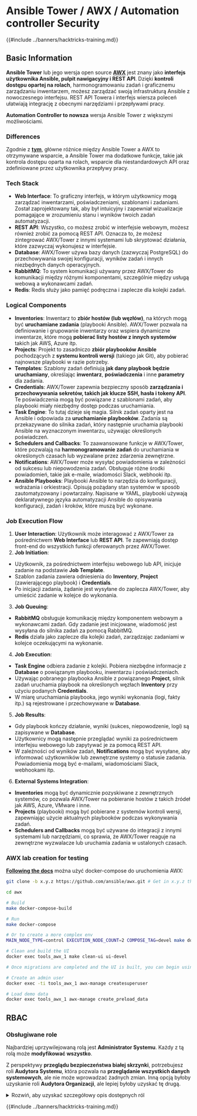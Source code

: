 # Ansible Tower / AWX / Automation controller Security

{{#include ../banners/hacktricks-training.md}}

## Basic Information

**Ansible Tower** lub jego wersja open source [**AWX**](https://github.com/ansible/awx) jest znany jako **interfejs użytkownika Ansible, pulpit nawigacyjny i REST API**. Dzięki **kontroli dostępu opartej na rolach**, harmonogramowaniu zadań i graficznemu zarządzaniu inwentarzem, możesz zarządzać swoją infrastrukturą Ansible z nowoczesnego interfejsu. REST API Towera i interfejs wiersza poleceń ułatwiają integrację z obecnymi narzędziami i przepływami pracy.

**Automation Controller to nowsza** wersja Ansible Tower z większymi możliwościami.

### Differences

Zgodnie z [**tym**](https://blog.devops.dev/ansible-tower-vs-awx-under-the-hood-65cfec78db00), główne różnice między Ansible Tower a AWX to otrzymywane wsparcie, a Ansible Tower ma dodatkowe funkcje, takie jak kontrola dostępu oparta na rolach, wsparcie dla niestandardowych API oraz zdefiniowane przez użytkownika przepływy pracy.

### Tech Stack

- **Web Interface**: To graficzny interfejs, w którym użytkownicy mogą zarządzać inwentarzami, poświadczeniami, szablonami i zadaniami. Został zaprojektowany tak, aby był intuicyjny i zapewniał wizualizacje pomagające w zrozumieniu stanu i wyników twoich zadań automatyzacji.
- **REST API**: Wszystko, co możesz zrobić w interfejsie webowym, możesz również zrobić za pomocą REST API. Oznacza to, że możesz zintegrować AWX/Tower z innymi systemami lub skryptować działania, które zazwyczaj wykonujesz w interfejsie.
- **Database**: AWX/Tower używa bazy danych (zazwyczaj PostgreSQL) do przechowywania swojej konfiguracji, wyników zadań i innych niezbędnych danych operacyjnych.
- **RabbitMQ**: To system komunikacji używany przez AWX/Tower do komunikacji między różnymi komponentami, szczególnie między usługą webową a wykonawcami zadań.
- **Redis**: Redis służy jako pamięć podręczna i zaplecze dla kolejki zadań.

### Logical Components

- **Inventories**: Inwentarz to **zbiór hostów (lub węzłów)**, na których mogą być **uruchamiane zadania** (playbooki Ansible). AWX/Tower pozwala na definiowanie i grupowanie inwentarzy oraz wspiera dynamiczne inwentarze, które mogą **pobierać listy hostów z innych systemów** takich jak AWS, Azure itp.
- **Projects**: Projekt to zasadniczo **zbiór playbooków Ansible** pochodzących z **systemu kontroli wersji** (takiego jak Git), aby pobierać najnowsze playbooki w razie potrzeby.
- **Templates**: Szablony zadań definiują **jak dany playbook będzie uruchamiany**, określając **inwentarz**, **poświadczenia** i inne **parametry** dla zadania.
- **Credentials**: AWX/Tower zapewnia bezpieczny sposób **zarządzania i przechowywania sekretów, takich jak klucze SSH, hasła i tokeny API**. Te poświadczenia mogą być powiązane z szablonami zadań, aby playbooki miały niezbędny dostęp podczas uruchamiania.
- **Task Engine**: To tutaj dzieje się magia. Silnik zadań oparty jest na Ansible i odpowiada za **uruchamianie playbooków**. Zadania są przekazywane do silnika zadań, który następnie uruchamia playbooki Ansible na wyznaczonym inwentarzu, używając określonych poświadczeń.
- **Schedulers and Callbacks**: To zaawansowane funkcje w AWX/Tower, które pozwalają na **harmonogramowanie zadań** do uruchamiania w określonych czasach lub wyzwalane przez zdarzenia zewnętrzne.
- **Notifications**: AWX/Tower może wysyłać powiadomienia w zależności od sukcesu lub niepowodzenia zadań. Obsługuje różne środki powiadomień, takie jak e-maile, wiadomości Slack, webhooki itp.
- **Ansible Playbooks**: Playbooki Ansible to narzędzia do konfiguracji, wdrażania i orkiestracji. Opisują pożądany stan systemów w sposób zautomatyzowany i powtarzalny. Napisane w YAML, playbooki używają deklaratywnego języka automatyzacji Ansible do opisywania konfiguracji, zadań i kroków, które muszą być wykonane.

### Job Execution Flow

1. **User Interaction**: Użytkownik może interagować z AWX/Tower za pośrednictwem **Web Interface** lub **REST API**. Te zapewniają dostęp front-end do wszystkich funkcji oferowanych przez AWX/Tower.
2. **Job Initiation**:
- Użytkownik, za pośrednictwem interfejsu webowego lub API, inicjuje zadanie na podstawie **Job Template**.
- Szablon zadania zawiera odniesienia do **Inventory**, **Project** (zawierającego playbook) i **Credentials**.
- Po inicjacji zadania, żądanie jest wysyłane do zaplecza AWX/Tower, aby umieścić zadanie w kolejce do wykonania.
3. **Job Queuing**:
- **RabbitMQ** obsługuje komunikację między komponentem webowym a wykonawcami zadań. Gdy zadanie jest inicjowane, wiadomość jest wysyłana do silnika zadań za pomocą RabbitMQ.
- **Redis** działa jako zaplecze dla kolejki zadań, zarządzając zadaniami w kolejce oczekującymi na wykonanie.
4. **Job Execution**:
- **Task Engine** odbiera zadanie z kolejki. Pobiera niezbędne informacje z **Database** o powiązanym playbooku, inwentarzu i poświadczeniach.
- Używając pobranego playbooka Ansible z powiązanego **Project**, silnik zadań uruchamia playbook na określonych węzłach **Inventory** przy użyciu podanych **Credentials**.
- W miarę uruchamiania playbooka, jego wyniki wykonania (logi, fakty itp.) są rejestrowane i przechowywane w **Database**.
5. **Job Results**:
- Gdy playbook kończy działanie, wyniki (sukces, niepowodzenie, logi) są zapisywane w **Database**.
- Użytkownicy mogą następnie przeglądać wyniki za pośrednictwem interfejsu webowego lub zapytywać je za pomocą REST API.
- W zależności od wyników zadań, **Notifications** mogą być wysyłane, aby informować użytkowników lub zewnętrzne systemy o statusie zadania. Powiadomienia mogą być e-mailami, wiadomościami Slack, webhookami itp.
6. **External Systems Integration**:
- **Inventories** mogą być dynamicznie pozyskiwane z zewnętrznych systemów, co pozwala AWX/Tower na pobieranie hostów z takich źródeł jak AWS, Azure, VMware i inne.
- **Projects** (playbooki) mogą być pobierane z systemów kontroli wersji, zapewniając użycie aktualnych playbooków podczas wykonywania zadań.
- **Schedulers and Callbacks** mogą być używane do integracji z innymi systemami lub narzędziami, co sprawia, że AWX/Tower reaguje na zewnętrzne wyzwalacze lub uruchamia zadania w ustalonych czasach.

### AWX lab creation for testing

[**Following the docs**](https://github.com/ansible/awx/blob/devel/tools/docker-compose/README.md) można użyć docker-compose do uruchomienia AWX:
```bash
git clone -b x.y.z https://github.com/ansible/awx.git # Get in x.y.z the latest release version

cd awx

# Build
make docker-compose-build

# Run
make docker-compose

# Or to create a more complex env
MAIN_NODE_TYPE=control EXECUTION_NODE_COUNT=2 COMPOSE_TAG=devel make docker-compose

# Clean and build the UI
docker exec tools_awx_1 make clean-ui ui-devel

# Once migrations are completed and the UI is built, you can begin using AWX. The UI can be reached in your browser at https://localhost:8043/#/home, and the API can be found at https://localhost:8043/api/v2.

# Create an admin user
docker exec -ti tools_awx_1 awx-manage createsuperuser

# Load demo data
docker exec tools_awx_1 awx-manage create_preload_data
```
## RBAC

### Obsługiwane role

Najbardziej uprzywilejowaną rolą jest **Administrator Systemu**. Każdy z tą rolą może **modyfikować wszystko**.

Z perspektywy **przeglądu bezpieczeństwa białej skrzynki**, potrzebujesz roli **Audytora Systemu**, która pozwala na **przeglądanie wszystkich danych systemowych**, ale nie może wprowadzać żadnych zmian. Inną opcją byłoby uzyskanie roli **Audytora Organizacji**, ale lepiej byłoby uzyskać tę drugą.

<details>

<summary>Rozwiń, aby uzyskać szczegółowy opis dostępnych ról</summary>

1. **Administrator Systemu**:
- To rola superużytkownika z uprawnieniami do dostępu i modyfikacji każdego zasobu w systemie.
- Może zarządzać wszystkimi organizacjami, zespołami, projektami, inwentarzami, szablonami zadań itp.
2. **Audytor Systemu**:
- Użytkownicy z tą rolą mogą przeglądać wszystkie dane systemowe, ale nie mogą wprowadzać żadnych zmian.
- Ta rola jest zaprojektowana dla zgodności i nadzoru.
3. **Role Organizacji**:
- **Admin**: Pełna kontrola nad zasobami organizacji.
- **Audytor**: Tylko dostęp do przeglądania zasobów organizacji.
- **Członek**: Podstawowe członkostwo w organizacji bez żadnych specyficznych uprawnień.
- **Wykonaj**: Może uruchamiać szablony zadań w organizacji.
- **Przeczytaj**: Może przeglądać zasoby organizacji.
4. **Role Projektów**:
- **Admin**: Może zarządzać i modyfikować projekt.
- **Użyj**: Może używać projektu w szablonie zadania.
- **Aktualizuj**: Może aktualizować projekt za pomocą SCM (kontrola wersji).
5. **Role Inwentarza**:
- **Admin**: Może zarządzać i modyfikować inwentarz.
- **Ad Hoc**: Może uruchamiać polecenia ad hoc na inwentarzu.
- **Aktualizuj**: Może aktualizować źródło inwentarza.
- **Użyj**: Może używać inwentarza w szablonie zadania.
- **Przeczytaj**: Tylko dostęp do przeglądania.
6. **Role Szablonów Zadań**:
- **Admin**: Może zarządzać i modyfikować szablon zadania.
- **Wykonaj**: Może uruchomić zadanie.
- **Przeczytaj**: Tylko dostęp do przeglądania.
7. **Role Poświadczeń**:
- **Admin**: Może zarządzać i modyfikować poświadczenia.
- **Użyj**: Może używać poświadczeń w szablonach zadań lub innych odpowiednich zasobach.
- **Przeczytaj**: Tylko dostęp do przeglądania.
8. **Role Zespołów**:
- **Członek**: Część zespołu, ale bez żadnych specyficznych uprawnień.
- **Admin**: Może zarządzać członkami zespołu i powiązanymi zasobami.
9. **Role Przepływu Pracy**:
- **Admin**: Może zarządzać i modyfikować przepływ pracy.
- **Wykonaj**: Może uruchomić przepływ pracy.
- **Przeczytaj**: Tylko dostęp do przeglądania.

</details>

{{#include ../banners/hacktricks-training.md}}
